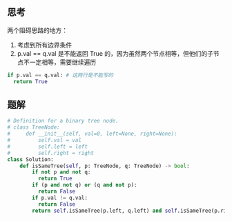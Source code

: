 ## 思考

两个阻碍思路的地方：

1. 考虑到所有边界条件
2. p.val == q.val 是不能返回 True 的，因为虽然两个节点相等，但他们的子节点不一定相等，需要继续遍历

```python
if p.val == q.val: # 这两行是不能写的
  return True
```

## 题解

```python
# Definition for a binary tree node.
# class TreeNode:
#     def __init__(self, val=0, left=None, right=None):
#         self.val = val
#         self.left = left
#         self.right = right
class Solution:
    def isSameTree(self, p: TreeNode, q: TreeNode) -> bool:
        if not p and not q:
          return True
        if (p and not q) or (q and not p):
          return False
        if p.val != q.val:
          return False
        return self.isSameTree(p.left, q.left) and self.isSameTree(p.right, q.right)
```

